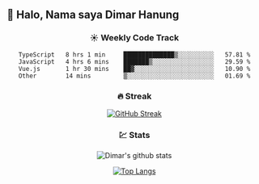 ## 👋 Halo, Nama saya **Dimar Hanung**

<center>

### :sunny: Weekly Code Track
<!--START_SECTION:waka-->

```text
TypeScript   8 hrs 1 min     ██████████████▒░░░░░░░░░░   57.81 %
JavaScript   4 hrs 6 mins    ███████▒░░░░░░░░░░░░░░░░░   29.59 %
Vue.js       1 hr 30 mins    ██▓░░░░░░░░░░░░░░░░░░░░░░   10.90 %
Other        14 mins         ▒░░░░░░░░░░░░░░░░░░░░░░░░   01.69 %
```

<!--END_SECTION:waka-->

### :fire: Streak

[![GitHub Streak](http://github-readme-streak-stats.herokuapp.com?user=dimar-hanung)](https://git.io/streak-stats)

### :chart: Stats

![Dimar's github stats](https://github-readme-stats.vercel.app/api?username=dimar-hanung&show_icons=true&theme=vue)

[![Top Langs](https://github-readme-stats.vercel.app/api/top-langs/?username=dimar-hanung)](#)

</center>
